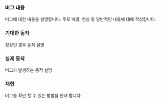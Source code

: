 ### 버그 내용

버그에 대한 내용을 설명합니다.
주로 배경, 현상 등 일반적인 내용에 대해 작성합니다.

### 기대한 동작

정상인 경우 동작 설명

### 실제 동작

버그가 발생하는 동작 설명

### 재현

버그를 확인 할 수 있는 방법을 안내 합니다.
